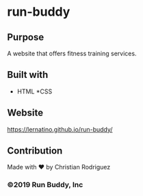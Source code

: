 # run-buddy

## Purpose
A website that offers fitness training services.

## Built with
* HTML
*CSS

## Website
https://lernatino.github.io/run-buddy/

## Contribution
Made with ❤️ by Christian Rodriguez

### ©️2019 Run Buddy, Inc
